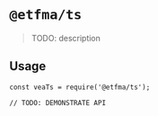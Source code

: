 # `@etfma/ts`

> TODO: description

## Usage

```
const veaTs = require('@etfma/ts');

// TODO: DEMONSTRATE API
```
